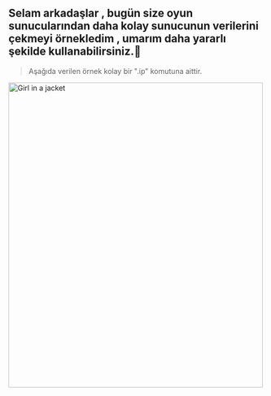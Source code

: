 <h2 align="left">Selam arkadaşlar , bugün size oyun sunucularından daha kolay sunucunun verilerini çekmeyi örnekledim , umarım daha yararlı şekilde kullanabilirsiniz.🎉</h2>

> Aşağıda verilen örnek kolay bir ".ip" komutuna aittir.
<img src="img_girl.jpg" alt="Girl in a jacket" style="width:500px;height:600px;"> 
